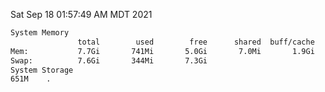 Sat Sep 18 01:57:49 AM MDT 2021
```bash
System Memory
               total        used        free      shared  buff/cache   available
Mem:           7.7Gi       741Mi       5.0Gi       7.0Mi       1.9Gi       6.6Gi
Swap:          7.6Gi       344Mi       7.3Gi
System Storage
651M	.
```
```bash
